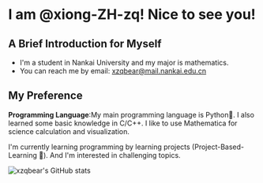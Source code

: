 # I am @xiong-ZH-zq! Nice to see you!
## A Brief Introduction for Myself
- I'm a student in Nankai University and my major is mathematics.
- You can reach me by email: xzqbear@mail.nankai.edu.cn

## My Preference
**Programming Language**:My main programming language is Python🐍. I also learned some basic knowledge in C/C++. I like to use Mathematica for science calculation and visualization.

I'm currently learning programming by learning projects (Project-Based-Learning 🔧). And I'm interested in challenging topics. 

![xzqbear's GitHub stats](https://github-readme-stats.vercel.app/api?username=xiong-ZH-zq)
